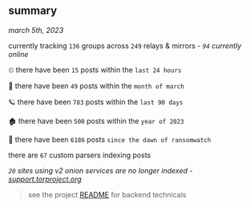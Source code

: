 
## summary
_march 5th, 2023_

currently tracking `136` groups across `249` relays & mirrors - _`94` currently online_

⏲ there have been `15` posts within the `last 24 hours`

🦈 there have been `49` posts within the `month of march`

🪐 there have been `783` posts within the `last 90 days`

🏚 there have been `500` posts within the `year of 2023`

🦕 there have been `6186` posts `since the dawn of ransomwatch`

there are `67` custom parsers indexing posts

_`20` sites using v2 onion services are no longer indexed - [support.torproject.org](https://support.torproject.org/onionservices/v2-deprecation/)_

> see the project [README](https://github.com/joshhighet/ransomwatch#ransomwatch--) for backend technicals
